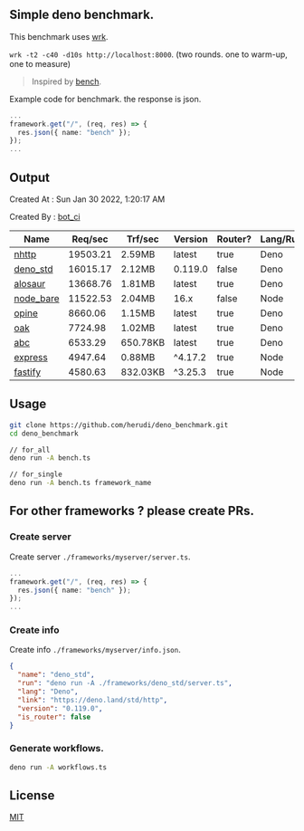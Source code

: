 ## Simple deno benchmark.
This benchmark uses [wrk](https://github.com/wg/wrk).

`wrk -t2 -c40 -d10s http://localhost:8000`. (two rounds. one to warm-up, one to measure)

> Inspired by [bench](https://github.com/denosaurs/bench).

Example code for benchmark. the response is json.
```ts
...
framework.get("/", (req, res) => {
  res.json({ name: "bench" });
});
...
```

## Output
Created At : Sun Jan 30 2022, 1:20:17 AM

Created By : [bot_ci](https://github.com/herudi/deno_benchmarks/commits?author=github-actions%5Bbot%5D)

|Name|Req/sec|Trf/sec|Version|Router?|Lang/Runtime|
|----|----|----|----|----|----|
|[nhttp](https://github.com/nhttp/nhttp)|19503.21|2.59MB|latest|true|Deno|
|[deno_std](https://deno.land/std/http)|16015.17|2.12MB|0.119.0|false|Deno|
|[alosaur](https://github.com/alosaur/alosaur)|13668.76|1.81MB|latest|true|Deno|
|[node_bare](https://nodejs.org)|11522.53|2.04MB|16.x|false|Node|
|[opine](https://github.com/cmorten/opine)|8660.06|1.15MB|latest|true|Deno|
|[oak](https://github.com/oakserver/oak)|7724.98|1.02MB|latest|true|Deno|
|[abc](https://deno.land/x/abc)|6533.29|650.78KB|latest|true|Deno|
|[express](https://github.com/expressjs/express)|4947.64|0.88MB|^4.17.2|true|Node|
|[fastify](https://github.com/fastify/fastify)|4580.63|832.03KB|^3.25.3|true|Node|


## Usage
```bash
git clone https://github.com/herudi/deno_benchmark.git
cd deno_benchmark

// for_all
deno run -A bench.ts

// for_single
deno run -A bench.ts framework_name
```
## For other frameworks ? please create PRs.
### Create server
Create server `./frameworks/myserver/server.ts`.
```ts
...
framework.get("/", (req, res) => {
  res.json({ name: "bench" });
});
...
```
### Create info
Create info `./frameworks/myserver/info.json`.
```json
{
  "name": "deno_std",
  "run": "deno run -A ./frameworks/deno_std/server.ts",
  "lang": "Deno",
  "link": "https://deno.land/std/http",
  "version": "0.119.0",
  "is_router": false
}
```
### Generate workflows.
```bash
deno run -A workflows.ts
```
## License

[MIT](LICENSE)

